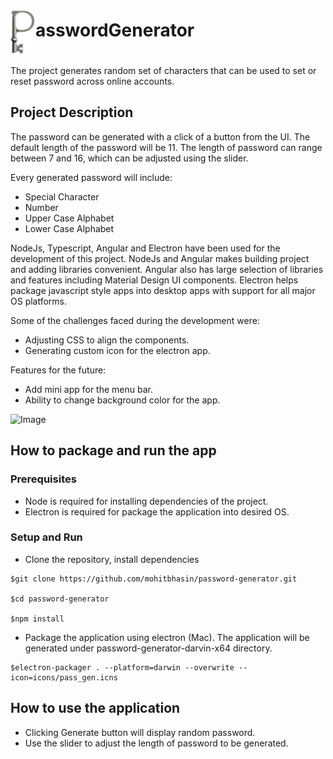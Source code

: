 # <img src="https://github.com/mohitbhasin/password-generator/blob/develop/icons/icon.png?raw=true" alt="drawing" width="40" align=center>asswordGenerator
The project generates random set of characters that can be used to set or reset password across online accounts. 

## Project Description

The password can be generated with a click of a button from the UI. The default length of the password will be 11. The length of password can range between 7 and 16, which can be adjusted using the slider.

Every generated password will include:
- Special Character
- Number
- Upper Case Alphabet
- Lower Case Alphabet

NodeJs, Typescript, Angular and Electron have been used for the development of this project. NodeJs and Angular makes building project and adding libraries convenient. Angular also has large selection of libraries and features including Material Design UI components. Electron helps package javascript style apps into desktop apps with support for all major OS platforms.

Some of the challenges faced during the development were:
- Adjusting CSS to align the components.
- Generating custom icon for the electron app.

Features for the future:
- Add mini app for the menu bar.
- Ability to change background color for the app.

![Image](https://github.com/mohitbhasin/password-generator/blob/develop/demo.gif?raw=true)

## How to package and run the app
### Prerequisites
- Node is required for installing dependencies of the project.
- Electron is required for package the application into desired OS.

### Setup and Run
- Clone the repository, install dependencies
```
$git clone https://github.com/mohitbhasin/password-generator.git

$cd password-generator

$npm install
```

- Package the application using electron (Mac). The application will be generated under password-generator-darvin-x64 directory.
```
$electron-packager . --platform=darwin --overwrite --icon=icons/pass_gen.icns
```

## How to use the application
- Clicking Generate button will display random password.
- Use the slider to adjust the length of password to be generated.
